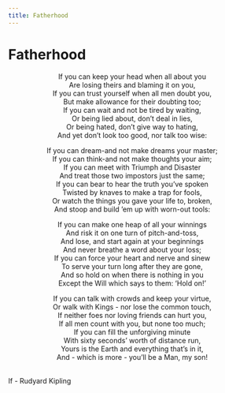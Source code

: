 ```yaml
---
title: Fatherhood
---
```


# Fatherhood

<p style="text-align: center;">
If you can keep your head when all about you <br>
Are losing theirs and blaming it on you, <br>
If you can trust yourself when all men doubt you, <br>
But make allowance for their doubting too; <br>
If you can wait and not be tired by waiting, <br>
Or being lied about, don’t deal in lies, <br>
Or being hated, don’t give way to hating, <br>
And yet don’t look too good, nor talk too wise: <br>
</p>
<p style="text-align: center;">
If you can dream-and not make dreams your master; <br>
If you can think-and not make thoughts your aim; <br>
If you can meet with Triumph and Disaster <br>
And treat those two impostors just the same; <br>
If you can bear to hear the truth you’ve spoken <br>
Twisted by knaves to make a trap for fools, <br>
Or watch the things you gave your life to, broken, <br>
And stoop and build ’em up with worn-out tools: <br>
</p>
<p style="text-align: center;">
If you can make one heap of all your winnings <br>
And risk it on one turn of pitch-and-toss, <br>
And lose, and start again at your beginnings <br>
And never breathe a word about your loss; <br>
If you can force your heart and nerve and sinew <br>
To serve your turn long after they are gone, <br>
And so hold on when there is nothing in you <br>
Except the Will which says to them: ‘Hold on!’ <br>
</p>
<p style="text-align: center;">
If you can talk with crowds and keep your virtue, <br>
Or walk with Kings - nor lose the common touch, <br>
If neither foes nor loving friends can hurt you, <br>
If all men count with you, but none too much; <br>
If you can fill the unforgiving minute <br>
With sixty seconds’ worth of distance run, <br>
Yours is the Earth and everything that’s in it, <br>
And - which is more - you’ll be a Man, my son! <br>
</p>
<br>
If - Rudyard Kipling

